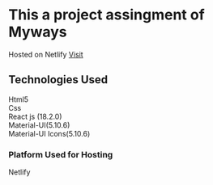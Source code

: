# This a project assingment of Myways

Hosted on Netlify [Visit](https://myways-assingment.netlify.app/)

## Technologies Used
Html5 <br />
Css <br/>
React js (18.2.0) <br/>
Material-UI(5.10.6) <br />
Material-UI Icons(5.10.6)


### Platform Used for Hosting

Netlify



